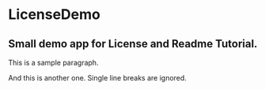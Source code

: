 # LicenseDemo
## Small demo app for License and Readme Tutorial.

This is a sample paragraph.

And this is another one.
Single line breaks are ignored.
